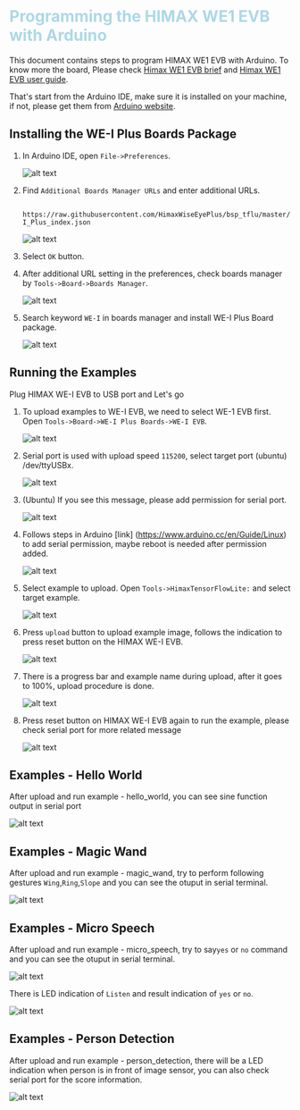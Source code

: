 # <span style="color:lightblue;">  Programming the HIMAX WE1 EVB with Arduino  </span> 

This document contains steps to program HIMAX WE1 EVB with Arduino. To know more the board, Please check [Himax WE1 EVB brief](https://github.com/HimaxWiseEyePlus/bsp_tflu/tree/master/HIMAX_WE1_EVB_board_brief#-himax-we1-evb-) and [Himax WE1 EVB user guide](https://github.com/HimaxWiseEyePlus/bsp_tflu/tree/master/HIMAX_WE1_EVB_user_guide#himax-we1-evb-user-guide).

That's start from the Arduino IDE, make sure it is installed on your machine, if not, please get them from [Arduino website](https://www.arduino.cc/en/Main/Software).

## Installing the WE-I Plus Boards Package

1. In Arduino IDE, open `File->Preferences`.
   
    ![alt text](images/file_preferences.png)

2. Find `Additional Boards Manager URLs` and enter additional URLs.
    ```
     https://raw.githubusercontent.com/HimaxWiseEyePlus/bsp_tflu/master/HIMAX_WE1_Plus_Arduino/IDE_Board_Manager/package_WE-I_Plus_index.json
    ```
    ![alt text](images/additional_boot_manager_url.png)

3. Select `OK` button. 
4. After additional URL setting in the preferences, check boards manager by `Tools->Board->Boards Manager`.
   
   ![alt text](images/boards_manager.png)

5. Search keyword `WE-I` in boards manager and install WE-I Plus Board package.

    ![alt text](images/boards_manager_inside.png)


## Running the Examples

Plug HIMAX WE-I EVB to USB port and Let's go

1. To upload examples to WE-I EVB, we need to select WE-1 EVB first. Open `Tools->Board->WE-I Plus Boards->WE-I EVB`.

    ![alt text](images/select_board.png)

2. Serial port is used with upload speed `115200`, select target port (ubuntu) /dev/ttyUSBx.

    ![alt text](images/serial_port.png)

3. (Ubuntu) If you see this message, please add permission for serial port. 

    ![alt text](images/serial_permission.png)
4. Follows steps in Arduino [link] (https://www.arduino.cc/en/Guide/Linux) to add serial permission, maybe reboot is needed after permission added.

    ![alt text](images/add_serial_permission.png)

5. Select example to upload. Open `Tools->HimaxTensorFlowLite:` and select target example.

    ![alt text](images/select_example.png)

6. Press `upload` button to upload example image, follows the indication to press reset button on the HIMAX WE-I EVB.

    ![alt text](images/upload_person_detection.png)

7. There is a progress bar and example name during upload, after it goes to 100%, upload procedure is done. 

    ![alt text](images/upload_person_detection_done.png)
   
8. Press reset button on HIMAX WE-I EVB again to run the example, please check serial port for more related message 

    ![alt text](images/serial_port_message.png)


## Examples - Hello World

After upload and run example - hello_world, you can see sine function output in serial port

![alt text](images/hello_world_message.png)

## Examples - Magic Wand

After upload and run example - magic_wand, try to perform following gestures `Wing`,`Ring`,`Slope` and you can see the otuput in serial terminal.
 
![alt text](images/magic_wand_message.png)

## Examples - Micro Speech

After upload and run example - micro_speech, try to say`yes` or `no` command and you can see the otuput in serial terminal.
 
![alt text](images/micro_speech_message.png)

There is LED indication of `Listen` and result indication of `yes` or `no`.

![alt text](https://raw.githubusercontent.com/HimaxWiseEyePlus/bsp_tflu/master/HIMAX_WE1_EVB_user_guide/images/tflm_example_micro_speech_int8_led.gif)


## Examples - Person Detection

After upload and run example - person_detection, there will be a LED indication when person is in front of image sensor, you can also check serial port for the score information.
 
![alt text](images/person_detection_message.png)
